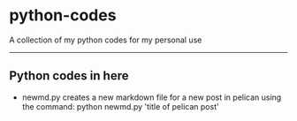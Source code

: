 # python-codes
A collection of my python codes for my personal use

-----------------------------------------------------
## Python codes in here
- newmd.py
creates a new markdown file for a new post in pelican using the command:
        python newmd.py 'title of pelican post'

